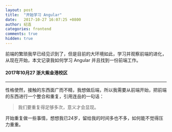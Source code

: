```yaml
---
layout: post
title:  "开始学习 Angular"
date:   2017-10-27 16:07:25 +0800
author: 纪连
categories: frontend
comments: true
hidden: true
---
```


前端的繁琐我早已经见识到了，但是目前的大环境如此，学习并观察前端的进化，从现在开始，本文记录我如何学习 Angular 并且找到一份前端工作。

#### 2017年10月27 浙大紫金港校区
---

性格使然，接触的东西面广而不精，我想做后端，所以我需要从前端开始，把前端的东西进行一个整合和重复，引用连岳的一句话：

> 我们要重复得足够多次，意义才会显现。

开始重复做一些事情，想想我已24岁，留给我的时间多也不多，如何能不觉得压力重重。
